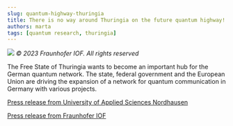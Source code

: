 ```yaml
---
slug: quantum-highway-thuringia
title: There is no way around Thuringia on the future quantum highway!
authors: marta
tags: [quantum research, thuringia]
---
```


![](https://www.iof.fraunhofer.de/de/presse-medien/pressemitteilungen/2023/Startschuss-Q-net-Q-2023/jcr:content/fixedContent/pressArticleParsys/textwithasset_copy_c_414821236/imageComponent/image.img.4col.large.jpg/1693464206778/QnetQ-Quantennetz-Thueringen-web.jpg)
*© 2023 Fraunhofer IOF. All rights reserved*

The Free State of Thuringia wants to become an important hub for the German quantum network. The state, federal government and the European Union are driving the expansion of a network for quantum communication in Germany with various projects.

[Press release from University of Applied Sciences Nordhausen](https://www.hs-nordhausen.de/aktuelles/pressearchiv/pressemeldung-details/2028-auf-der-zukuenftigen-quantenautobahn-fuehrt-kein-weg-mehr-an-thueringen-vorbei/29bffe723429bb9be073d4c35f4904f4/)

[Press release from Fraunhofer IOF](https://www.iof.fraunhofer.de/de/presse-medien/pressemitteilungen/2023/Startschuss-Q-net-Q-2023.html#:~:text=Bis%20voraussichtlich%20Ende%202024%20sind,Th%C3%BCringen%20vorbei%C2%AB%2C%20kommentierte%20Prof)
